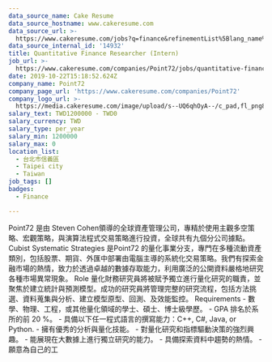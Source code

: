 ```yaml
---
data_source_name: Cake Resume
data_source_hostname: www.cakeresume.com
data_source_url: >-
  https://www.cakeresume.com/jobs?q=finance&refinementList%5Blang_name%5D%5B0%5D=English&refinementList%5Bsalary_type%5D=per_year&range%5Bsalary_range%5D%5Bmin%5D=1000000&page=3
data_source_internal_id: '14932'
title: Quantitative Finance Researcher (Intern)
job_url: >-
  https://www.cakeresume.com/companies/Point72/jobs/quantitative-finance-researcher-intern
date: 2019-10-22T15:18:52.624Z
company_name: Point72
company_page_url: 'https://www.cakeresume.com/companies/Point72'
company_logo_url: >-
  https://media.cakeresume.com/image/upload/s--UQ6qhOyA--/c_pad,fl_png8,h_200,w_200/v1571756912/qk2tjhnoebogeu5b1py4.png
salary_text: TWD1200000 - TWD0
salary_currency: TWD
salary_type: per_year
salary_min: 1200000
salary_max: 0
location_list:
  - 台北市信義區
  - Taipei city
  - Taiwan
job_tags: []
badges:
  - Finance

---
```


Point72 是由 Steven Cohen領導的全球資產管理公司，專精於使用主觀多空策略、宏觀策略，與演算法程式交易策略進行投資，全球共有九個分公司據點。 Cubist Systematic Strategies 是Point72 的量化事業分支，專門在多種流動資產類別，包括股票、期貨、外匯中部署由電腦主導的系統化交易策略。我們有探索金融市場的熱情，致力於透過卓越的數據存取能力，利用廣泛的公開資料嚴格地研究各種市場異常現象。 Role 量化財務研究員將被賦予獨立進行量化研究的職責，並聚焦於建立統計與預測模型。成功的研究員將管理完整的研究流程，包括方法挑選、資料蒐集與分析、建立模型原型、回測、及效能監控。 Requirements - 數學、物理、工程，或其他量化領域的學士、碩士、博士級學歷。 - GPA 排名於系所的前 20 %。 - 具備以下任一程式語言的撰寫能力：C++, C#, Java, or Python. - 擁有優秀的分析與量化技能。 - 對量化研究和指標驅動決策的強烈興趣。 - 能展現在大數據上進行獨立研究的能力。 - 具備探索資料中趨勢的熱情。 - 願意為自己的工
